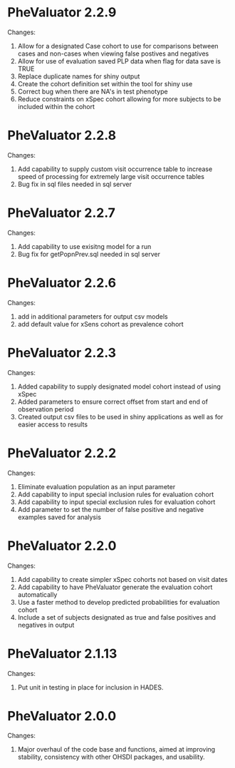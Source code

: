 PheValuator 2.2.9
=================

Changes:
1. Allow for a designated Case cohort to use for comparisons between cases and non-cases when viewing false postives and negatives
2. Allow for use of evaluation saved PLP data when flag for data save is TRUE
3. Replace duplicate names for shiny output
4. Create the cohort definition set within the tool for shiny use
5. Correct bug when there are NA's in test phenotype
6. Reduce constraints on xSpec cohort allowing for more subjects to be included within the cohort

PheValuator 2.2.8
=================

Changes:
1. Add capability to supply custom visit occurrence table to increase speed of processing for extremely large visit occurrence tables
2. Bug fix in sql files needed in sql server

PheValuator 2.2.7
=================

Changes:
1. Add capability to use exisitng model for a run
2. Bug fix for getPopnPrev.sql needed in sql server

PheValuator 2.2.6
=================

Changes:
1. add in additional parameters for output csv models
2. add default value for xSens cohort as prevalence cohort

PheValuator 2.2.3
=================

Changes:

1. Added capability to supply designated model cohort instead of using xSpec
2. Added parameters to ensure correct offset from start and end of observation period
3. Created output csv files to be used in shiny applications as well as for easier access to results

PheValuator 2.2.2
=================

Changes:

1. Eliminate evaluation population as an input parameter
2. Add capability to input special inclusion rules for evaluation cohort
3. Add capability to input special exclusion rules for evaluation cohort
4. Add parameter to set the number of false positive and negative examples saved for analysis



PheValuator 2.2.0
=================

Changes:

1. Add capability to create simpler xSpec cohorts not based on visit dates
2. Add capability to have PheValuator generate the evaluation cohort automatically
3. Use a faster method to develop predicted probabilities for evaluation cohort
4. Include a set of subjects designated as true and false positives and negatives in output

PheValuator 2.1.13
=================

Changes:

1. Put unit in testing in place for inclusion in HADES.

PheValuator 2.0.0
=================

Changes:

1. Major overhaul of the code base and functions, aimed at improving stability, consistency with other OHSDI packages, and usability.
